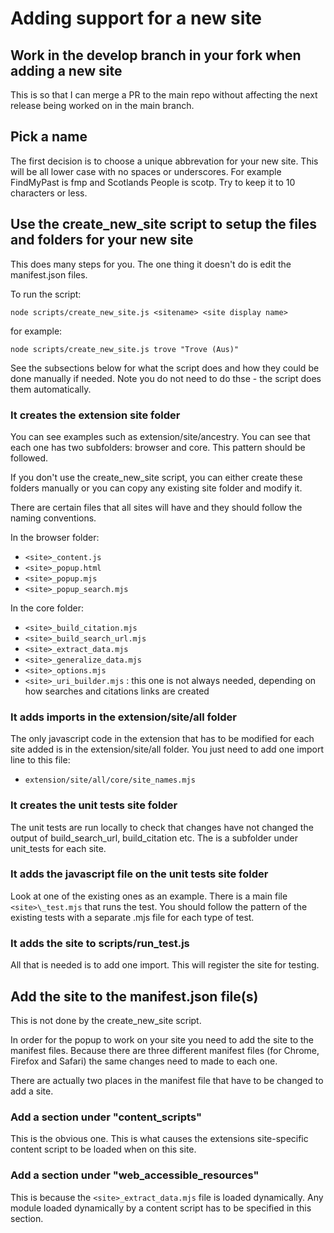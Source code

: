 # Adding support for a new site

## Work in the develop branch in your fork when adding a new site

This is so that I can merge a PR to the main repo without affecting the next release being worked on in the main branch.

## Pick a name

The first decision is to choose a unique abbrevation for your new site. This will be all lower case with no spaces or underscores.
For example FindMyPast is fmp and Scotlands People is scotp. Try to keep it to 10 characters or less.

## Use the create_new_site script to setup the files and folders for your new site

This does many steps for you. The one thing it doesn't do is edit the manifest.json files.

To run the script:

`node scripts/create_new_site.js <sitename> <site display name>`

for example:

`node scripts/create_new_site.js trove "Trove (Aus)"`

See the subsections below for what the script does and how they could be done manually if needed. Note you do not need to do thse - the script does them automatically.

### It creates the extension site folder

You can see examples such as extension/site/ancestry. You can see that each one has two subfolders: browser and core. This pattern should be followed.

If you don't use the create_new_site script, you can either create these folders manually or you can copy any existing site folder and modify it.

There are certain files that all sites will have and they should follow the naming conventions.

In the browser folder:

- `<site>_content.js`
- `<site>_popup.html`
- `<site>_popup.mjs`
- `<site>_popup_search.mjs`

In the core folder:

- `<site>_build_citation.mjs`
- `<site>_build_search_url.mjs`
- `<site>_extract_data.mjs`
- `<site>_generalize_data.mjs`
- `<site>_options.mjs`
- `<site>_uri_builder.mjs` : this one is not always needed, depending on how searches and citations links are created

### It adds imports in the extension/site/all folder

The only javascript code in the extension that has to be modified for each site added is in the extension/site/all folder. You just need to add one import line to this file:

- `extension/site/all/core/site_names.mjs`

### It creates the unit tests site folder

The unit tests are run locally to check that changes have not changed the output of build_search_url, build_citation etc.
The is a subfolder under unit_tests for each site.

### It adds the javascript file on the unit tests site folder

Look at one of the existing ones as an example. There is a main file `<site>\_test.mjs` that runs the test. You should follow the pattern of the existing tests with a separate .mjs file for each type of test.

### It adds the site to scripts/run_test.js

All that is needed is to add one import. This will register the site for testing.

## Add the site to the manifest.json file(s)

This is not done by the create_new_site script.

In order for the popup to work on your site you need to add the site to the manifest files. Because there are three different manifest files (for Chrome, Firefox and Safari) the same changes need to made to each one.

There are actually two places in the manifest file that have to be changed to add a site.

### Add a section under "content_scripts"

This is the obvious one. This is what causes the extensions site-specific content script to be loaded when on this site.

### Add a section under "web_accessible_resources"

This is because the `<site>_extract_data.mjs` file is loaded dynamically. Any module loaded dynamically by a content script has to be specified in this section.

